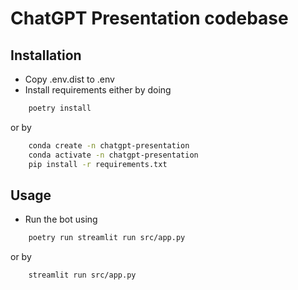 # ChatGPT Presentation codebase

## Installation

- Copy .env.dist to .env
- Install requirements either by doing

```sh
    poetry install
```

or by

```sh
    conda create -n chatgpt-presentation
    conda activate -n chatgpt-presentation
    pip install -r requirements.txt
```

## Usage

- Run the bot using

```sh
    poetry run streamlit run src/app.py
```

or by

```sh
    streamlit run src/app.py
```
